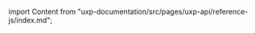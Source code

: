 
import Content from "uxp-documentation/src/pages/uxp-api/reference-js/index.md";

<Content query="product=xd"/>
